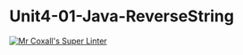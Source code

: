 # Unit4-01-Java-ReverseString
[![Mr Coxall's Super Linter](https://github.com/ICS4U-Programming-AlexK/Unit4-01-Java-ReverseString/workflows/Mr%20Coxall's%20Super%20Linter/badge.svg)](https://github.com/ICS4U-Programming-AlexK/Unit4-01-Java-ReverseString/actions/)
